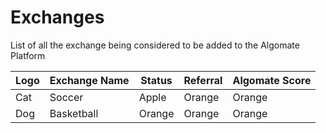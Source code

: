 # Exchanges
List of all the exchange being considered to be added to the Algomate Platform

| __Logo__ | __Exchange Name__ | __Status__ | __Referral__ | __Algomate Score__ |
|-------------|------------|------------|------------|------------|
| Cat         | Soccer     | Apple      | Orange     | Orange     |
| Dog         | Basketball | Orange     | Orange     | Orange     |
